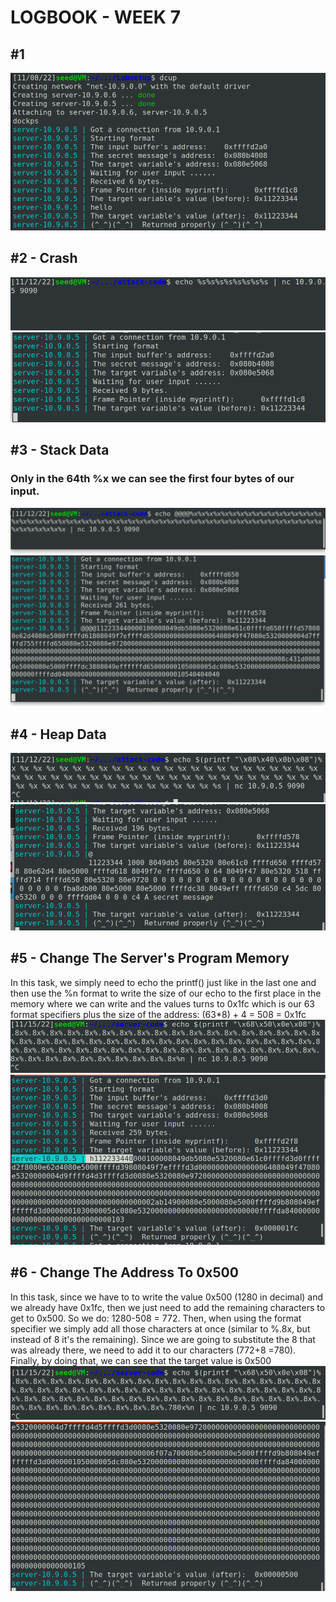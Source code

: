 # LOGBOOK - WEEK 7

## #1

![task](/images/task1.png)

## #2 - Crash

![task](/images/task11.png)
![task](/images/task2.png)
## #3 - Stack Data

### Only in the 64th %x we can see the first four bytes of our input.
![task](/images/task3.png)
![task](/images/task4.png)
## #4 - Heap Data

![task](/images/task6.png)
![task](/images/task5.png)
## #5 - Change The Server's Program Memory

 In this task, we simply need to echo the printf() just like in the last one and then use the %n format to write the size of our echo to the first place in the memory where we can write and the values turns to 0x1fc which is our 63 format specifiers plus the size of the address: (63*8) + 4 = 508 = 0x1fc
![task](/images/task8.png)
![task](/images/task7.png)
## #6 - Change The Address To 0x500

 In this task, since we have to to write the value 0x500 (1280 in decimal) and we already have 0x1fc, then we just need to add the remaining characters to get to 0x500. So we do: 1280-508 = 772. Then, when using the format specifier we simply add all those characters at once (similar to %.8x, but instead of 8 it's the remaining). Since we are going to substitute the 8 that was already there, we need to add it to our characters (772+8 =780). Finally, by doing that, we can see that the target value is 0x500
![task](/images/task9.png)
![task](/images/task10.png)

